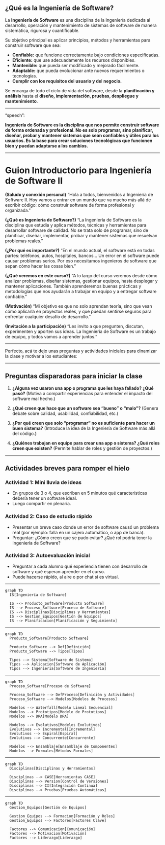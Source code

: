 ## ¿Qué es la Ingeniería de Software?

La **Ingeniería de Software** es una disciplina de la ingeniería dedicada al desarrollo, operación y mantenimiento de sistemas de software de manera sistemática, rigurosa y cuantificable.

Su objetivo principal es aplicar principios, métodos y herramientas para construir software que sea:

* **Confiable:** que funcione correctamente bajo condiciones especificadas.
* **Eficiente:** que use adecuadamente los recursos disponibles.
* **Mantenible:** que pueda ser modificado y mejorado fácilmente.
* **Adaptable:** que pueda evolucionar ante nuevos requerimientos o tecnologías.
* **Cumplir con los requisitos del usuario y del negocio.**

Se encarga de todo el ciclo de vida del software, desde la **planificación y análisis** hasta el **diseño, implementación, pruebas, despliegue y mantenimiento**.

---

“speech”:

**Ingeniería de Software es la disciplina que nos permite construir software de forma ordenada y profesional. No es solo programar, sino planificar, diseñar, probar y mantener sistemas que sean confiables y útiles para los usuarios. Es la base para crear soluciones tecnológicas que funcionen bien y puedan adaptarse a los cambios.**

---

# Guion Introductorio para Ingeniería de Software II

**(Saludo y conexión personal)**
“Hola a todos, bienvenidos a Ingeniería de Software II. Hoy vamos a entrar en un mundo que va mucho más allá de escribir código: cómo construir software de forma profesional y organizada.”

**(¿Qué es Ingeniería de Software?)**
“La Ingeniería de Software es la disciplina que estudia y aplica métodos, técnicas y herramientas para desarrollar software de calidad. No se trata solo de programar, sino de planificar, diseñar, implementar, probar y mantener sistemas que resuelvan problemas reales.”

**(¿Por qué es importante?)**
“En el mundo actual, el software está en todas partes: teléfonos, autos, hospitales, bancos... Un error en el software puede causar problemas serios. Por eso necesitamos ingenieros de software que sepan cómo hacer las cosas bien.”

**(¿Qué veremos en este curso?)**
“A lo largo del curso veremos desde cómo analizar problemas, diseñar sistemas, gestionar equipos, hasta desplegar y mantener aplicaciones. También aprenderemos buenas prácticas y metodologías que nos ayudarán a trabajar en equipo y a entregar software confiable.”

**(Motivación)**
“Mi objetivo es que no solo aprendan teoría, sino que vean cómo aplicarla en proyectos reales, y que puedan sentirse seguros para enfrentar cualquier desafío de desarrollo.”

**(Invitación a la participación)**
“Les invito a que pregunten, discutan, experimenten y aporten sus ideas. La Ingeniería de Software es un trabajo de equipo, y todos vamos a aprender juntos.”

---

Perfecto, acá te dejo unas preguntas y actividades iniciales para dinamizar la clase y motivar a los estudiantes:

---

## Preguntas disparadoras para iniciar la clase

1. **¿Alguna vez usaron una app o programa que les haya fallado? ¿Qué pasó?**
   (Motiva a compartir experiencias para entender el impacto del software mal hecho.)

2. **¿Qué creen que hace que un software sea “bueno” o “malo”?**
   (Genera debate sobre calidad, usabilidad, confiabilidad, etc.)

3. **¿Por qué creen que solo “programar” no es suficiente para hacer un buen sistema?**
   (Introduce la idea de la Ingeniería de Software más allá del código.)

4. **¿Quiénes trabajan en equipo para crear una app o sistema? ¿Qué roles creen que existen?**
   (Permite hablar de roles y gestión de proyectos.)

---

## Actividades breves para romper el hielo

### Actividad 1: Mini lluvia de ideas

* En grupos de 3 o 4, que escriban en 5 minutos qué características debería tener un software ideal.
* Luego compartir en plenaria.

### Actividad 2: Caso de estudio rápido

* Presentar un breve caso donde un error de software causó un problema real (por ejemplo: falla en un cajero automático, o app de banca).
* Preguntar: ¿Cómo creen que se pudo evitar? ¿Qué rol podría tener la Ingeniería de Software?

### Actividad 3: Autoevaluación inicial

* Preguntar a cada alumno qué experiencia tienen con desarrollo de software y qué esperan aprender en el curso.
* Puede hacerse rápido, al aire o por chat si es virtual.

---

```mermaid
graph TD
  IS[Ingeniería de Software]

  IS --> Producto_Software[Producto Software]
  IS --> Proceso_Software[Proceso de Software]
  IS --> Disciplinas[Disciplinas y Herramientas]
  IS --> Gestion_Equipos[Gestión de Equipos]
  IS --> Planificacion[Planificación y Seguimiento]

```
---
```mermaid
graph TD
  Producto_Software[Producto Software]

  Producto_Software --> Def[Definición]
  Producto_Software --> Tipos[Tipos]
  
  Tipos --> Sistema[Software de Sistema]
  Tipos --> Aplicacion[Software de Aplicación]
  Tipos --> Ingenieria[Software de Ingeniería]

```
---

```mermaid
graph TD
  Proceso_Software[Proceso de Software]

  Proceso_Software --> DefProceso[Definición y Actividades]
  Proceso_Software --> Modelos[Modelos de Procesos]

  Modelos --> Waterfall[Modelo Lineal Secuencial]
  Modelos --> Prototipos[Modelo de Prototipos]
  Modelos --> DRA[Modelo DRA]

  Modelos --> Evolutivos[Modelos Evolutivos]
  Evolutivos --> Incremental[Incremental]
  Evolutivos --> Espiral[Espiral]
  Evolutivos --> Concurrente[Concurrente]

  Modelos --> Ensamblaje[Ensamblaje de Componentes]
  Modelos --> Formales[Métodos Formales]

```
---

```mermaid
graph TD
  Disciplinas[Disciplinas y Herramientas]

  Disciplinas --> CASE[Herramientas CASE]
  Disciplinas --> Version[Control de Versiones]
  Disciplinas --> CI[Integración Continua]
  Disciplinas --> Pruebas[Pruebas Automáticas]

```

---

```mermaid
graph TD
  Gestion_Equipos[Gestión de Equipos]

  Gestion_Equipos --> Formacion[Formación y Roles]
  Gestion_Equipos --> Factores[Factores Clave]

  Factores --> Comunicacion[Comunicación]
  Factores --> Motivacion[Motivación]
  Factores --> Liderazgo[Liderazgo]

```


<!--stackedit_data:
eyJoaXN0b3J5IjpbMzA2NjMxNjY0LC0xOTc4NDI3MzIyLC0xND
Q4NzQ1NjkzLDU0NjAxNzA3Ml19
-->